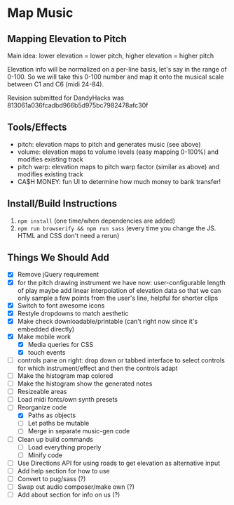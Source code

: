 # Map Music

## Mapping Elevation to Pitch
Main idea: lower elevation = lower pitch, higher elevation = higher pitch

Elevation info will be normalized on a per-line basis, let's say in the range of 0-100. 
So we will take this 0-100 number and map it onto the musical scale between C1 and C6
(midi 24-84). 

Revision submitted for DandyHacks was 813061a036fcadbd966b5d975bc7982478afc30f

## Tools/Effects
- pitch: elevation maps to pitch and generates music (see above)
- volume: elevation maps to volume levels (easy mapping 0-100%) and modifies existing track
- pitch warp: elevation maps to pitch warp factor (similar as above) and modifies existing track
- CA$H MONEY: fun UI to determine how much money to bank transfer!

## Install/Build Instructions
1. `npm install` (one time/when dependencies are added)
2. `npm run browserify && npm run sass` (every time you change the JS. HTML and CSS don't need a rerun)


## Things We Should Add
- [x] Remove jQuery requirement
- [x] for the pitch drawing instrument we have now: user-configurable length of play maybe add linear interpolation of elevation data so that we can only sample a few points from the user's line, helpful for shorter clips
- [x] Switch to font awesome icons
- [x] Restyle dropdowns to match aesthetic
- [x] Make check downloadable/printable (can't right now since it's embedded directly)
- [x] Make mobile work
	- [x] Media queries for CSS
	- [x] touch events
- [ ] controls pane on right: drop down or tabbed interface to select controls for which instrument/effect and then the controls adapt
- [ ] Make the histogram map colored
- [ ] Make the histogram show the generated notes
- [ ] Resizeable areas
- [ ] Load midi fonts/own synth presets
- [ ] Reorganize code
	- [x] Paths as objects
	- [ ] Let paths be mutable
	- [ ] Merge in separate music-gen code
- [ ] Clean up build commands
	- [ ] Load everything properly
	- [ ] Minify code
- [ ] Use Directions API for using roads to get elevation as alternative input
- [ ] Add help section for how to use
- [ ] Convert to pug/sass (?)
- [ ] Swap out audio composer/make own (?)
- [ ] Add about section for info on us (?)
